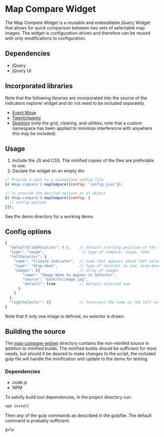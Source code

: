 # Map Compare Widget
The Map Compare Widget is a reusable and embeddable jQuery Widget that allows for quick comparison between two sets of selectable map images. The widget is configuration-driven and therefore can be reused with only modifications to configuration.

## Dependencies
- jQuery
- jQuery UI

## Incorporated libraries
Note that the following libraries are incorporated into the source of the indicators explorer widget and do not need to be included separately.
- [Event Move](https://github.com/stephband/jquery.event.move)
- [Twentytwenty](https://github.com/zurb/twentytwenty)
- [Skeleton](http://getskeleton.com/) (only the grid, clearing, and utilities; note that a custom namespace has been applied to minimize interference with anywhere this may be included)

## Usage
1. Include the JS and CSS. The minified copies of the files are preferable to use.
2. Declare the widget on an empty div:

```javascript
// Provide a path to a standalone config file
$('#map-compare').mapCompare({config: 'config.json'});

// or provide the desired options as an object
$('#map-compare').mapCompare({config: {
  // config options
}});
```

See the demo directory for a working demo.

## Config options
```javascript
{
  "defaultSlidePosition": 0.5,    // default starting position of the slider
  "type": "swipe",                 // type of compare: swipe, fade
  "leftSelector": {
    "name": "Climate Indicator",  // name that appears above left selector
    "type": "drop-down",          // type of selector to use: drop-down, radio
    "images": [{                  // array of images
        "name": "Image Name to Appear in Selector",
        "source": "path/to/image.jpg",
        "default": true           // default selected map
      }
    ]
  },
  "rightSelector": {}             // functions the same as the left selector
}
```

Note that if only one image is defined, no selector is drawn.

## Building the source
The [map-compare-widget](/map-compare-widget/) directory contains the non-minifed source in addition to minified builds. The minified builds should be sufficient for most needs, but should it be desired to make changes to the script, the included gulp file will handle the minification and update to the demo for testing.

### Dependencies
- node.js
- NPM

To satisfy build tool dependencies, in the project directory run:
```bash
npm install
```

Then any of the gulp commands as described in the gulpfile. The default command is probably sufficient:
```bash
gulp
```
